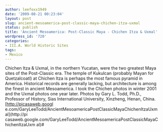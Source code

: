 ```yaml
---
author: leefoxx1949
date: '2009-08-21 00:23:04'
layout: post
slug: ancient-mesoamerica-post-classic-maya-chichen-itza-uxmal
status: publish
title: 'Ancient Mesoamerica: Post-Classic Maya - Chichen Itza & Uxmal'
wordpress_id: '720'
categories:
- III.A. World Historic Sites
tags:
- Mexico
---
```


Chichen Itza & Uxmal, in the northern Yucatan, were the two greatest Maya
sites of the Post-Classic era. The temple of Kukulcan (probably Mayan for
Quetzalcoatl) at Chichen Itza is perhaps the most famous pyramid in America.
Historical records are generally lacking, but architecture is among the finest
in ancient Mesoamerica. I took the Chichen photos in winter 2001 and the Uxmal
photos one year later. Photos by Gary L. Todd, Ph.D., Professor of History,
Sias International University, Xinzheng, Henan, China. [http://picasaweb.googl
e.com/GaryLeeTodd/AncientMesoamericaPostClassicMayaChichenItzaUxmal](http://pi
casaweb.google.com/GaryLeeTodd/AncientMesoamericaPostClassicMayaChichenItzaUxm
al)#

